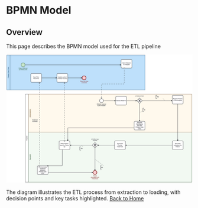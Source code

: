# BPMN Model

## Overview
This page describes the BPMN model used for the ETL pipeline

![BPMN Diagram](../diagrams/bpmn_diagram.jpg)

The diagram illustrates the ETL process from extraction to loading, with decision points and key tasks highlighted.
[Back to Home](index.md)
